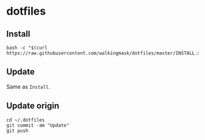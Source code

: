 # dotfiles


## Install

```
bash -c "$(curl https://raw.githubusercontent.com/walkingmask/dotfiles/master/INSTALL.sh)"
```


## Update

Same as `Install`.


## Update origin

```
cd ~/.dotfiles
git commit -am "Update"
git push
```
